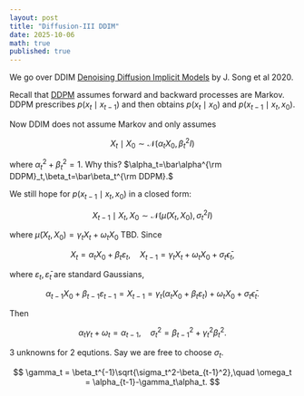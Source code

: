 ```yaml
---
layout: post
title: "Diffusion-III DDIM"
date: 2025-10-06
math: true
published: true
---
```


We go over DDIM [Denoising Diffusion Implicit Models](https://arxiv.org/abs/2010.02502) by J. Song et al 2020.


Recall that [DDPM](https://ziluma.github.io/2025/09/28/diffusion-1.html) assumes forward and backward processes are Markov. DDPM prescribes $p(x_t\mid x_{t-1})$ and then obtains $p(x_t\mid x_0)$ and $p(x_{t-1}\mid x_{t},x_0)$.

Now DDIM does not assume Markov and only assumes

$$
    X_t\mid X_0 \sim \mathcal{N}(\alpha_t X_0, \beta_t^2 I)
$$

where $\alpha_t^2+\beta_t^2=1.$ 
Why this? $\alpha_t=\bar\alpha^{\rm DDPM}_t,\beta_t=\bar\beta_t^{\rm DDPM}.$

We still hope for $p(x_{t-1}\mid x_t,x_0)$ in a closed form:

$$
    X_{t-1}\mid X_t,X_0 \sim \mathcal{N}(\tilde\mu(X_t,X_0),\sigma_t^2I)
$$

where $\tilde\mu(X_t,X_0)=\gamma_tX_t+\omega_tX_0$ TBD.
Since

$$
    X_t=\alpha_t X_0 + \beta_t\varepsilon_t,\quad 
    X_{t-1}=\gamma_tX_t+\omega_t X_0 + \sigma_t\bar\epsilon_t,
$$

where $\varepsilon_t,\bar\varepsilon_t$ are standard Gaussians,

$$
\alpha_{t-1}X_0+\beta_{t-1}\varepsilon_{t-1}
=X_{t-1}
    = \gamma_t(\alpha_tX_0+\beta_t\varepsilon_t)+\omega_t X_0 + \sigma_t\bar\epsilon_t.
$$

Then

$$
\alpha_t\gamma_t+\omega_t=\alpha_{t-1},\quad 
\sigma_t^2 = \beta_{t-1}^2+\gamma_t^2\beta_t^2.
$$

3 unknowns for 2 equtions. Say we are free to choose $\sigma_t$.

$$
\gamma_t = \beta_t^{-1}\sqrt{\sigma_t^2-\beta_{t-1}^2},\quad 
\omega_t = \alpha_{t-1}-\gamma_t\alpha_t.
$$

